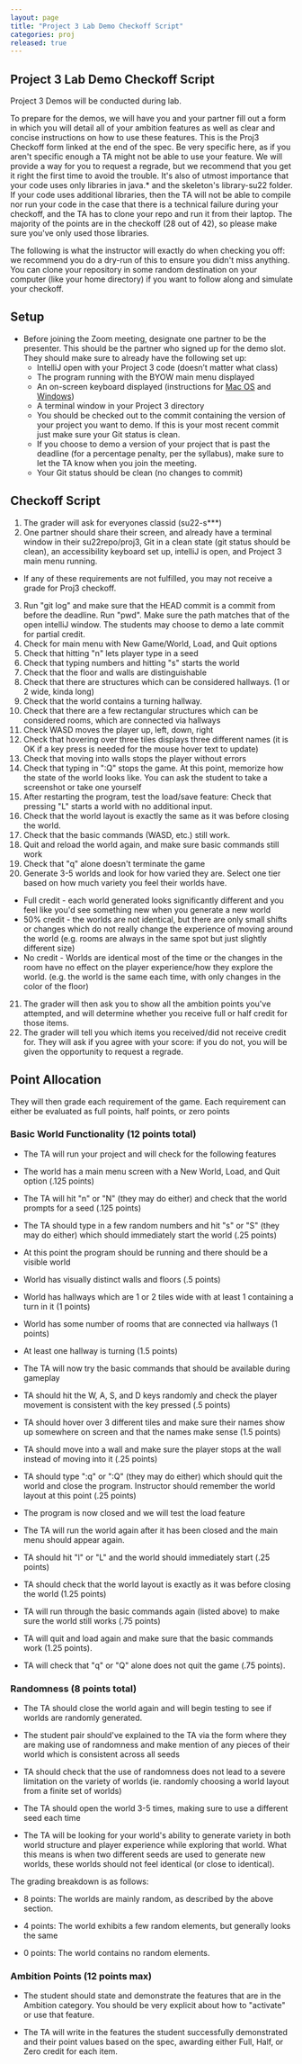 ```yaml
---
layout: page
title: "Project 3 Lab Demo Checkoff Script"
categories: proj
released: true
---
```


## Project 3 Lab Demo Checkoff Script

Project 3 Demos will be conducted during lab.

To prepare for the demos, we will have you and your partner fill out a form in which you will detail all of your ambition features as well as clear and concise instructions on how to use these features. This is the Proj3 Checkoff form linked at the end of the spec. Be very specific here, as if you aren't specific enough a TA might not be able to use your feature. We will provide a way for you to request a regrade, but we recommend that you get it right the first time to avoid the trouble. It's also of utmost importance that your code uses only libraries in java.* and the skeleton's library-su22 folder. If your code uses additional libraries, then the TA will not be able to compile nor run your code in the case that there is a technical failure during your checkoff, and the TA has to clone your repo and run it from their laptop. The majority of the points are in the checkoff (28 out of 42), so please make sure you've only used those libraries.

The following is what the instructor will exactly do when checking you off: we recommend you do a dry-run of this to ensure you didn't miss anything. You can clone your repository in some random destination on your computer (like your home directory) if you want to follow along and simulate your checkoff.

## Setup
- Before joining the Zoom meeting, designate one partner to be the presenter. This should be the partner who signed up for the demo slot. They should make sure to already have the following set up:
  - IntelliJ open with your Project 3 code (doesn’t matter what class)
  - The program running with the BYOW main menu displayed
  - An on-screen keyboard displayed (instructions for [Mac OS](https://support.apple.com/guide/mac-help/use-the-accessibility-keyboard-mchlc74c1c9f/mac) and [Windows](https://support.microsoft.com/en-us/windows/use-the-on-screen-keyboard-osk-to-type-ecbb5e08-5b4e-d8c8-f794-81dbf896267a#:~:text=To%20open%20the%20On%2DScreen,screen%20until%20you%20close%20it.))
  - A terminal window in your Project 3 directory
  - You should be checked out to the commit containing the version of your project you want to demo. If this is your most recent commit just make sure your Git status is clean.
  - If you choose to demo a version of your project that is past the deadline (for a percentage penalty, per the syllabus), make sure to let the TA know when you join the meeting.
  - Your Git status should be clean (no changes to commit)

## Checkoff Script

1. The grader will ask for everyones classid (su22-s***)
2. One partner should share their screen, and already have a terminal window in their su22repo/proj3, Git in a clean state (git status should be clean), an accessibility keyboard set up, intelliJ is open, and Project 3 main menu running.
  - If any of these requirements are not fulfilled, you may not receive a grade for Proj3 checkoff.
3. Run "git log" and make sure that the HEAD commit is a commit from before the deadline. Run "pwd". Make sure the path matches that of the open intelliJ window. The students may choose to demo a late commit for partial credit.
4. Check for main menu with New Game/World, Load, and Quit options
5. Check that hitting "n" lets player type in a seed
6. Check that typing numbers and hitting "s" starts the world
7. Check that the floor and walls are distinguishable
8. Check that there are structures which can be considered hallways. (1 or 2 wide, kinda long)
9. Check that the world contains a turning hallway.
10. Check that there are a few rectangular structures which can be considered rooms, which are connected via hallways
11. Check WASD moves the player up, left, down, right
12. Check that hovering over three tiles displays three different names (it is OK if a key press is needed for the mouse hover text to update)
13. Check that moving into walls stops the player without errors
14. Check that typing in ":Q" stops the game. At this point, memorize how the state of the world looks like. You can ask the student to take a screenshot or take one yourself
15. After restarting the program, test the load/save feature: Check that pressing "L" starts a world with no additional input.
16. Check that the world layout is exactly the same as it was before closing the world.
17. Check that the basic commands (WASD, etc.) still work.
18. Quit and reload the world again, and make sure basic commands still work
19. Check that "q" alone doesn't terminate the game
20. Generate 3-5 worlds and look for how varied they are. Select one tier based on how much variety you feel their worlds have.
  * Full credit - each world generated looks significantly different and you feel like you'd see something new when you generate a new world
  * 50% credit - the worlds are not identical, but there are only small shifts or changes which do not really change the experience of moving around the world (e.g. rooms are always in the same spot but just slightly different size)
  * No credit - Worlds are identical most of the time or the changes in the room have no effect on the player experience/how they explore the world. (e.g. the world is the same each time, with only changes in the color of the floor)
21. The grader will then ask you to show all the ambition points you've attempted, and will determine whether you receive full or half credit for those items.
22. The grader will tell you which items you received/did not receive credit for. They will ask if you agree with your score: if you do not, you will be given the opportunity to request a regrade.

## Point Allocation
They will then grade each requirement of the game. Each requirement can either be evaluated as full points, half points, or zero points

### Basic World Functionality (12 points total)

-   The TA will run your project and will check for the following features

-   The world has a main menu screen with a New World, Load, and Quit option (.125 points)

-   The TA will hit "n" or "N" (they may do either) and check that the world prompts for a seed (.125 points)

-   The TA should type in a few random numbers and hit "s" or "S" (they may do either) which should immediately start the world (.25 points)

-   At this point the program should be running and there should be a visible world

-   World has visually distinct walls and floors (.5 points)

-   World has hallways which are 1 or 2 tiles wide with at least 1 containing a turn in it (1 points)

-   World has some number of rooms that are connected via hallways (1 points)

-   At least one hallway is turning (1.5 points)

-   The TA will now try the basic commands that should be available during gameplay

-   TA should hit the W, A, S, and D keys randomly and check the player movement is consistent with the key pressed (.5 points)

-   TA should hover over 3 different tiles and make sure their names show up somewhere on screen and that the names make sense (1.5 points)

-   TA should move into a wall and make sure the player stops at the wall instead of moving into it (.25 points)

-   TA should type ":q" or ":Q" (they may do either) which should quit the world and close the program. Instructor should remember the world layout at this point (.25 points)

-   The program is now closed and we will test the load feature

-   The TA will run the world again after it has been closed and the main menu should appear again.

-   TA should hit "l" or "L" and the world should immediately start (.25 points)

-   TA should check that the world layout is exactly as it was before closing the world (1.25 points)

-   TA will run through the basic commands again (listed above) to make sure the world still works (.75 points)

-   TA will quit and load again and make sure that the basic commands work (1.25 points).

-   TA will check that "q" or "Q" alone does not quit the game (.75 points).

### Randomness (8 points total)

-   The TA should close the world again and will begin testing to see if worlds are randomly generated.

-   The student pair should've explained to the TA via the form where they are making use of randomness and make mention of any pieces of their world which is consistent across all seeds

-   TA should check that the use of randomness does not lead to a severe limitation on the variety of worlds (ie. randomly choosing a world layout from a finite set of worlds)

-   The TA should open the world 3-5 times, making sure to use a different seed each time

-   The TA will be looking for your world's ability to generate variety in both world structure and player experience while exploring that world. What this means is when two different seeds are used to generate new worlds, these worlds should not feel identical (or close to identical).

The grading breakdown is as follows:

-   8 points: The worlds are mainly random, as described by the above section.

-   4 points: The world exhibits a few random elements, but generally looks the same

-   0 points: The world contains no random elements.

### Ambition Points (12 points max)

-   The student should state and demonstrate the features that are in the Ambition category. You should be very explicit about how to "activate" or use that feature.

-   The TA will write in the features the student successfully demonstrated and their point values based on the spec, awarding either Full, Half, or Zero credit for each item.

